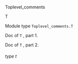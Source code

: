 Toplevel_comments

T

Module type `Toplevel_comments.T`

Doc of `T` , part 1.

Doc of `T` , part 2.

<a id="type-t"></a>

###### type t
